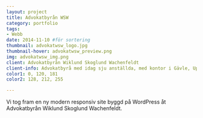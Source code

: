 ```yaml
---
layout: project
title: Advokatbyrån WSW 
category: portfolio
tags:
- Webb
date: 2014-11-10 #för sortering
thumbnail: advokatwsw_logo.jpg
thumbnail-hover: advokatwsw_preview.png
img: advokatwsw_img.png
client: Advokatbyrån Wiklund Skoglund Wachenfeldt 
client-info: Advokatbyrå med idag sju anställda, med kontor i Gävle, Uppsala och Sollentuna.
color1: 0, 120, 181
color2: 128, 212, 255

---
```

Vi tog fram en ny modern responsiv site byggd på WordPress åt Advokatbyrån Wiklund Skoglund Wachenfeldt.